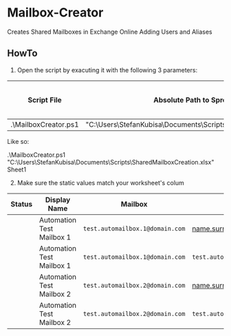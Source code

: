 # Mailbox-Creator
Creates Shared Mailboxes in Exchange Online Adding Users and Aliases

## HowTo ##
1) Open the script by exacuting it with the following 3 parameters:

| Script File | Absolute Path to Spreadsheet | Sheet you want to use |
|----------|----------|----------|
| .\MailboxCreator.ps1 | "C:\Users\StefanKubisa\Documents\Scripts\SharedMailboxCreation.xlsx" | Sheet1 | 

Like so: 

.\MailboxCreator.ps1 "C:\Users\StefanKubisa\Documents\Scripts\SharedMailboxCreation.xlsx" Sheet1

2) Make sure the static values match your worksheet's colum

| Status | Display Name | Mailbox | User 1 / Alias 1 | User 2 / Alias 2 | User 3 / Alias 3 |
|----------|----------|----------|----------|----------|----------|
|  | Automation Test Mailbox 1 | `test.automailbox.1@domain.com` | name.surname@domain.com | name2.surname2@domain.com | name3.surname3@domain.com |
|  | Automation Test Mailbox 1 | `test.automailbox.1@domain.com` | `test.automailbox.1.alias1@domain.com` | `test.automailbox.1.alias2@domain.com` | `test.automailbox.1.alias3@domain.com` |
|  | Automation Test Mailbox 2 | `test.automailbox.2@domain.com` | name.surname@domain.com | name2.surname2@domain.com | name3.surname3@domain.com |
|  | Automation Test Mailbox 2 | `test.automailbox.2@domain.com` | `test.automailbox.2.alias1@domain.com` | `test.automailbox.2.alias2@domain.com` | `test.automailbox.2.alias3@domain.com` |
